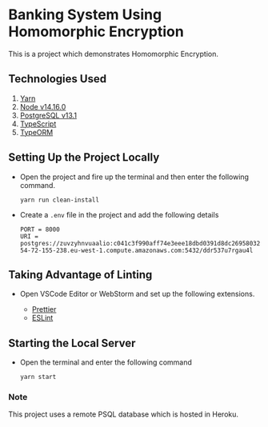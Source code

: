 # Banking System Using Homomorphic Encryption

This is a project which demonstrates Homomorphic Encryption.

## Technologies Used
1. [Yarn](https://yarnpkg.com/)
2. [Node v14.16.0](https://nodejs.org)
3. [PostgreSQL v13.1](https://www.postgresql.org/)
4. [TypeScript](https://www.typescriptlang.org/)
5. [TypeORM](https://typeorm.io/)

## Setting Up the Project Locally

- Open the project and fire up the terminal and then enter the following command.
 
    ```
    yarn run clean-install
    ```


- Create a ```.env``` file in the project and add the following details
  ```dotenv
  PORT = 8000
  URI = postgres://zuvzyhnvuaalio:c041c3f990aff74e3eee18dbd0391d8dc2695803243e1e0b79bffd1e14712342@ec2-54-72-155-238.eu-west-1.compute.amazonaws.com:5432/ddr537u7rgau4l
  ```
 
## Taking Advantage of Linting
- Open VSCode Editor or WebStorm and set up the following extensions.
  
  - [Prettier](https://marketplace.visualstudio.com/items?itemName=esbenp.prettier-vscode) 
  - [ESLint](https://marketplace.visualstudio.com/items?itemName=dbaeumer.vscode-eslint)

## Starting the Local Server
- Open the terminal and enter the following command
  ```
  yarn start
  ```

### Note 
  This project uses a remote PSQL database which is hosted in Heroku.
